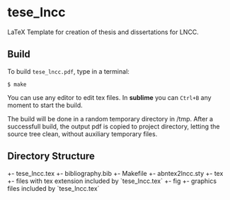# tese_lncc

LaTeX Template for creation of thesis and dissertations for LNCC.

## Build

To build `tese_lncc.pdf`, type in a terminal:

`$ make`

You can use any editor to edit tex files. In **sublime** you can `Ctrl+B` any moment to start the build.

The build will be done in a random temporary directory in /tmp. After a successfull build, the output pdf is copied to project directory, letting the source tree clean, without auxiliary temporary files.

## Directory Structure

<source dir>
  +- tese_lncc.tex
  +- bibliography.bib
  +- Makefile
  +- abntex2lncc.sty
  +- tex
      +- files with tex extension included by `tese_lncc.tex`
  +- fig
  	  +- graphics files included by `tese_lncc.tex`

